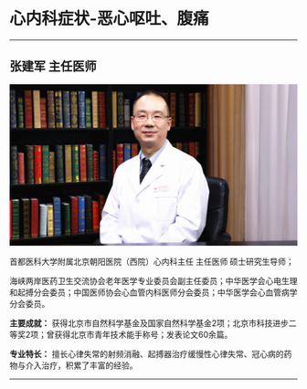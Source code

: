 # 心内科症状-恶心呕吐、腹痛

---

## 张建军 主任医师

![1679382923205](image/c06_074/1679382923205.png)

首都医科大学附属北京朝阳医院（西院）心内科主任 主任医师 硕士研究生导师；

海峡两岸医药卫生交流协会老年医学专业委员会副主任委员；中华医学会心电生理和起搏分会委员；中国医师协会心血管内科医师分会委员；中华医学会心血管病学分会委员。


**主要成就：** 获得北京市自然科学基金及国家自然科学基金2项；北京市科技进步二等奖2项；曾获得北京市青年技术能手称号；发表论文60余篇。


**专业特长：** 擅长心律失常的射频消融、起搏器治疗缓慢性心律失常、冠心病的药物与介入治疗，积累了丰富的经验。

---
